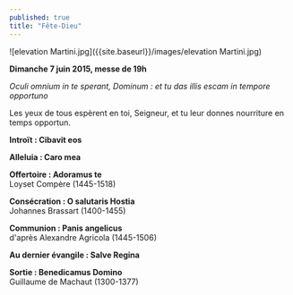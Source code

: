 ```yaml
---
published: true
title: "Fête-Dieu"
---
```



![elevation Martini.jpg]({{site.baseurl}}/images/elevation Martini.jpg)


**Dimanche 7 juin 2015, messe de 19h**  


*Oculi omnium in te sperant, Dominum : et tu das illis escam in tempore opportuno*  

Les yeux de tous espèrent en toi, Seigneur, et tu leur donnes nourriture en temps opportun.  

**Introït : Cibavit eos**  

**Alleluia : Caro mea**  

**Offertoire : Adoramus te**  
Loyset Compère (1445-1518)  

**Consécration : O salutaris Hostia**  
Johannes Brassart (1400-1455)  

**Communion : Panis angelicus**  
d'après Alexandre Agricola (1445-1506)  

**Au dernier évangile : Salve Regina**  

**Sortie : Benedicamus Domino**  
Guillaume de Machaut (1300-1377)
